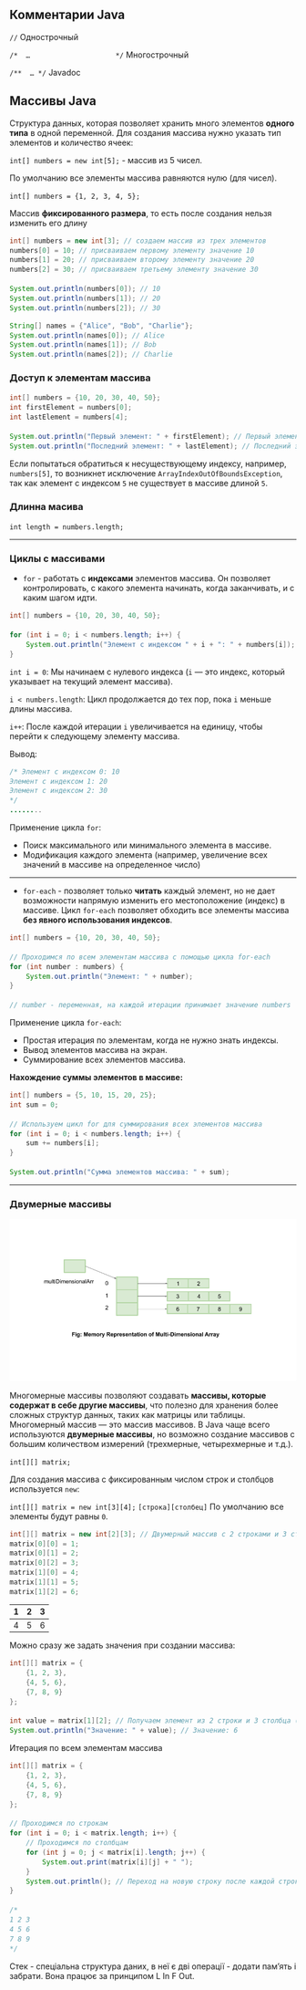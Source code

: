 


## Комментарии Java

`//` Однострочный

`/*  …                     */`  Многострочный

`/**  … */` Javadoc


## **Массивы Java**

Структура данных, которая позволяет хранить много элементов **одного типа** в одной переменной.  Для создания массива нужно указать тип элементов и количество ячеек:

`int[] numbers = new int[5];` - массив из 5 чисел. 

По умолчанию все элементы массива равняются нулю (для чисел).

`int[] numbers = {1, 2, 3, 4, 5};`

Массив **фиксированного размера**, то есть после создания нельзя изменить его длину

```java
int[] numbers = new int[3]; // создаем массив из трех элементов
numbers[0] = 10; // присваиваем первому элементу значение 10
numbers[1] = 20; // присваиваем второму элементу значение 20
numbers[2] = 30; // присваиваем третьему элементу значение 30

System.out.println(numbers[0]); // 10
System.out.println(numbers[1]); // 20
System.out.println(numbers[2]); // 30
```

```java
String[] names = {"Alice", "Bob", "Charlie"};
System.out.println(names[0]); // Alice
System.out.println(names[1]); // Bob
System.out.println(names[2]); // Charlie
```

### Доступ к элементам массива

```java
int[] numbers = {10, 20, 30, 40, 50};
int firstElement = numbers[0]; 
int lastElement = numbers[4];

System.out.println("Первый элемент: " + firstElement); // Первый элемент: 10
System.out.println("Последний элемент: " + lastElement); // Последний элемент: 50
```

Если попытаться обратиться к несуществующему индексу, например, `numbers[5]`, то возникнет исключение `ArrayIndexOutOfBoundsException`, так как элемент с индексом `5` не существует в массиве длиной `5`.

### Длинна масива

`int length = numbers.length;`


---

### Циклы с массивами

- `for`  - работать с **индексами** элементов массива. Он позволяет контролировать, с какого элемента начинать, когда заканчивать, и с каким шагом идти.

```java
int[] numbers = {10, 20, 30, 40, 50};

for (int i = 0; i < numbers.length; i++) {
    System.out.println("Элемент с индексом " + i + ": " + numbers[i]);
}
```

`int i = 0`: Мы начинаем с нулевого индекса (`i` — это индекс, который указывает на текущий элемент массива).

`i < numbers.length`: Цикл продолжается до тех пор, пока `i` меньше длины массива.

`i++`: После каждой итерации `i` увеличивается на единицу, чтобы перейти к следующему элементу массива.

Вывод:

```java
/* Элемент с индексом 0: 10
Элемент с индексом 1: 20
Элемент с индексом 2: 30
*/
........
```

Применение цикла `for`:

- Поиск максимального или минимального элемента в массиве.
- Модификация каждого элемента (например, увеличение всех значений в массиве на определенное число)


---


- `for-each` - 
позволяет только **читать** каждый элемент, но не дает возможности напрямую изменить его местоположение (индекс) в массиве. Цикл `for-each` позволяет обходить все элементы массива **без явного использования индексов**.

```java
int[] numbers = {10, 20, 30, 40, 50};

// Проходимся по всем элементам массива с помощью цикла for-each
for (int number : numbers) {
    System.out.println("Элемент: " + number);
}

// number - переменная, на каждой итерации принимает значение numbers
```

Применение цикла `for-each`:

- Простая итерация по элементам, когда не нужно знать индексы.
- Вывод элементов массива на экран.
- Суммирование всех элементов массива.

**Нахождение суммы элементов в массиве:**

```java
int[] numbers = {5, 10, 15, 20, 25};
int sum = 0;

// Используем цикл for для суммирования всех элементов массива
for (int i = 0; i < numbers.length; i++) {
    sum += numbers[i];
}

System.out.println("Сумма элементов массива: " + sum);
```


---


### Двумерные массивы

![arrays_java.png](arrays_java.png)

Многомерные массивы позволяют создавать **массивы, которые содержат в себе другие массивы**, что полезно для хранения более сложных структур данных, таких как матрицы или таблицы. 
Многомерный массив — это массив массивов. В Java чаще всего используются **двумерные массивы**, но возможно создание массивов с большим количеством измерений (трехмерные, четырехмерные и т.д.).

`int[][] matrix;`

Для создания массива с фиксированным числом строк и столбцов используется `new`:

`int[][] matrix = new int[3][4];`     `[строка][столбец]`
По умолчанию все элементы будут равны `0`.

```java
int[][] matrix = new int[2][3]; // Двумерный массив с 2 строками и 3 столбцами
matrix[0][0] = 1;
matrix[0][1] = 2;
matrix[0][2] = 3;
matrix[1][0] = 4;
matrix[1][1] = 5;
matrix[1][2] = 6;
```

| 1 | 2 | 3 |
| --- | --- | --- |
| 4 | 5 | 6 |

Можно сразу же задать значения при создании массива:

```java
int[][] matrix = {
    {1, 2, 3},
    {4, 5, 6},
    {7, 8, 9}
};

int value = matrix[1][2]; // Получаем элемент из 2 строки и 3 столбца (6)
System.out.println("Значение: " + value); // Значение: 6
```

Итерация по всем элементам массива

```java
int[][] matrix = {
    {1, 2, 3},
    {4, 5, 6},
    {7, 8, 9}
};

// Проходимся по строкам
for (int i = 0; i < matrix.length; i++) {
    // Проходимся по столбцам
    for (int j = 0; j < matrix[i].length; j++) {
        System.out.print(matrix[i][j] + " ");
    }
    System.out.println(); // Переход на новую строку после каждой строки
}

/*
1 2 3
4 5 6
7 8 9
*/
```

Стек - спеціальна структура даних, в неї є дві операції - додати пам’ять і забрати. Вона працює за принципом L In F Out.






